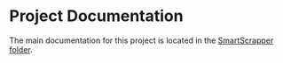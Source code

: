 # Project Documentation
The main documentation for this project is located in the [SmartScrapper folder](./SmartScrapper/README.md).
